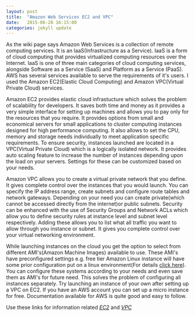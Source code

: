 ```yaml
---
layout: post
title:  "Amazon Web Services EC2 and VPC"
date:   2015-06-28 16:15:00
categories: jekyll update
---
```


<html>
	<head>
		<title>Amazon Web Services: EC2 and VPC</title>
	</head>
<body>
<p>
As the wiki page says Amazon Web Services is a collection of remote computing services. It is an IaaS(Infrastructure as a Service). IaaS is a form of cloud computing that provides virtualized computing resources over the Internet. IaaS is one of three main categories of cloud computing services, alongside Software as a Service (SaaS) and Platform as a Service (PaaS). AWS has several services available to serve the requirements of it's users. I used the Amazon EC2(Elastic Cloud Computing) and Amazon VPC(Virtual Private Cloud) services.
</p>
<p>
Amazon EC2 provides elastic cloud infrastucture which solves the problem of scalability for developers. It saves both time and money as it provides a very simple interface for setting up machines and allows you to pay only for the resources that you require. It provides options from small and economical servers for small applications to cluster computing instances designed for high performance computing. It also allows to set the CPU, memory and storage needs individually to meet application specific requirements. To ensure security, instances launched are located in a VPC(Virtual Private Cloud) which is a logically isolated network. It provides auto scaling feature to increase the number of instances depending upon the load on your servers. Settings for these can be customized based on your needs.
</p>
<p>
Amazon VPC allows you to create a virtual private network that you define. It gives complete control over the instances that you would launch. You can specify the IP address range, create subnets and configure route tables and network gateways. Depending on your need you can create private(which cannot be accessed directly from the internet)or public subnets. Security can be enhanced with the use of Security Groups and Network ACLs which allow you to define security rules at instance level and subnet level respectively. Adding these allows you to list what all traffic you want to allow through you instance or subnet. It gives you complete control over your virtual networking environment.
</p>
<p>
While launching instances on the cloud you get the option to select from different AMI's(Amazon Machine Images) available to use. These AMI's have preconfigured settings e.g. free tier Amazon Linux instance will have some prior configuration put on a linux environment(For details <a href = "http://aws.amazon.com/amazon-linux-ami/">click here</a>). You can configure these systems according to your needs and even save them as AMI's for future need. This solves the problem of configuring all instances separately. Try launching an instance of your own after setting up a VPC on EC2. If you have an AWS account you can set up a micro instance for free. Documentation available for AWS is quite good and easy to follow. 
</p>

Use these links for information related <i><a href="http://aws.amazon.com/ec2/">EC2</a></i> and <i><a href="http://aws.amazon.com/vpc/">VPC</a></i>
</body>
</html>
